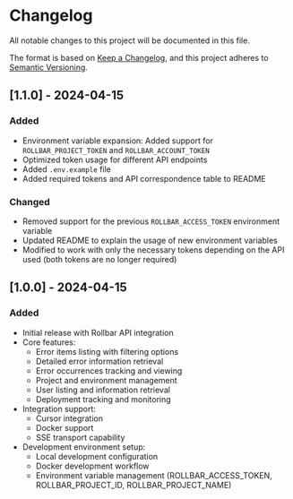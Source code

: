 # Changelog

All notable changes to this project will be documented in this file.

The format is based on [Keep a Changelog](https://keepachangelog.com/en/1.0.0/),
and this project adheres to [Semantic Versioning](https://semver.org/spec/v2.0.0.html).

## [1.1.0] - 2024-04-15

### Added
- Environment variable expansion: Added support for `ROLLBAR_PROJECT_TOKEN` and `ROLLBAR_ACCOUNT_TOKEN`
- Optimized token usage for different API endpoints
- Added `.env.example` file
- Added required tokens and API correspondence table to README

### Changed
- Removed support for the previous `ROLLBAR_ACCESS_TOKEN` environment variable
- Updated README to explain the usage of new environment variables
- Modified to work with only the necessary tokens depending on the API used (both tokens are no longer required)

## [1.0.0] - 2024-04-15

### Added
- Initial release with Rollbar API integration
- Core features:
  - Error items listing with filtering options
  - Detailed error information retrieval
  - Error occurrences tracking and viewing
  - Project and environment management
  - User listing and information retrieval
  - Deployment tracking and monitoring
- Integration support:
  - Cursor integration
  - Docker support
  - SSE transport capability
- Development environment setup:
  - Local development configuration
  - Docker development workflow
  - Environment variable management (ROLLBAR_ACCESS_TOKEN, ROLLBAR_PROJECT_ID, ROLLBAR_PROJECT_NAME)